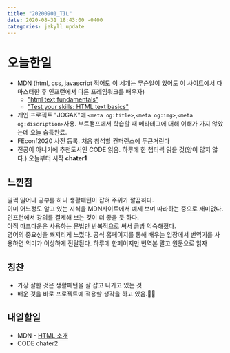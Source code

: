 ```yaml
---
title: "20200901_TIL"
date: 2020-08-31 18:43:00 -0400
categories: jekyll update
---
```


# 오늘한일

* MDN (html, css, javascript 적어도 이 세개는 무슨일이 있어도 이 사이트에서 다 마스터한 후 인프런에서 다른 프레임워크를 배우자)
  * ["html text fundamentals"](https://wiki.developer.mozilla.org/en-US/docs/Learn/HTML/Introduction_to_HTML/HTML_text_fundamentals)</br>
  * ["Test your skills: HTML text basics"](https://wiki.developer.mozilla.org/en-US/docs/Learn/HTML/Introduction_to_HTML/Test_your_skills:_HTML_text_basics)</br>
* 개인 프로젝트 "JOGAK"에 `<meta og:title>`,`<meta og:img>`,`<meta og:discription>`사용. 부트캠프에서 학습할 때 메타테그에 대해 이해가 가지 않았는데 오늘 습득완료.
* FEconf2020 사전 등록. 처음 참석할 컨퍼런스에 두근거린다
* 전공이 아니기에 추천도서인 CODE 읽음. 하루에 한 챕터씩 읽을 것(양이 많지 않다.) 오늘부터 시작 **chater1**

## 느낀점
일찍 일어나 공부를 하니 생활패턴이 잡혀 주위가 깔끔하다.</br>
이미 어느정도 알고 있는 지식을 MDN사이트에서 예제 보며 따라하는 중으로 재미없다. 인프런에서 강의를 결제해 보는 것이 더 좋을 듯 하다.</br>
아직 마크다운은 사용하는 문법만 반복적으로 써서 금방 익숙해졌다.</br>
영어의 중요성을 뼈저리게 느꼈다. 공식 홈페이지를 통해 배우는 입장에서 번역기를 사용하면 의미가 이상하게 전달된다. 하루에 한페이지만 번역본 말고 원문으로 읽자



## 칭찬
* 가장 잘한 것은 생활패턴을 잘 잡고 나가고 있는 것
* 배운 것을 바로 프로젝트에 적용할 생각을 하고 있음.👏👏


## 내일할일
* MDN - [HTML 소개](https://developer.mozilla.org/ko/docs/Learn/HTML/Introduction_to_HTML)
* CODE chater2
  



